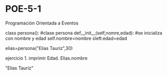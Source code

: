 # POE-5-1
Programación Orientada a Eventos

class persona(): #clase persona
def__init__(self,nomre,edad): #se inicializa con nombre y edad
self.nombre=nombre
sleft:edad=edad

elias=persona("Elias Tauriz",30)

ejercicio 1. imprimir Edad.
Elias.nombre

"Elias Tauriz"
